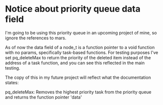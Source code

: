 # Notice about priority queue data field
I'm going to be using this priority queue in an upcoming project of mine, so ignore the references to mars.

As of now the data field of a node_t is a function pointer to a void function with no params, specifically task-based functions. For testing purposes I've set pq_deleteMax to return the priority of the deleted item instead of the address of a task function, and you can see this reflected in the main testing.

The copy of this in my future project will reflect what the documentation states:

pq_deleteMax: Removes the highest priority task from the priority queue and returns the function pointer 'data'
